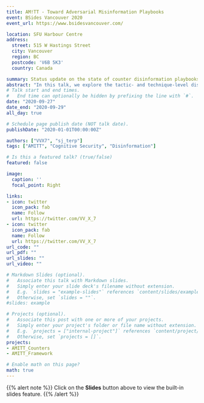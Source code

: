 ```yaml
---
title: AM!TT - Toward Adversarial Misinformation Playbooks
event: BSides Vancouver 2020
event_url: https://www.bsidesvancouver.com/

location: SFU Harbour Centre
address:
  street: 515 W Hastings Street
  city: Vancouver
  region: BC
  postcode: 'V6B 5K3'
  country: Canada

summary: Status update on the state of counter disinformation playbooks.
abstract: "In this talk, we explore the tactic- and technique-level disinformation mitigations and counters that become possible when you think about disinformation incidents as a structured information security problem.<br><br>This talk focuses on the implementation and practical application of counter-disinformation playbooks."
# Talk start and end times.
#   End time can optionally be hidden by prefixing the line with `#`.
date: "2020-09-27"
date_end: "2020-09-29"
all_day: true

# Schedule page publish date (NOT talk date).
publishDate: "2020-01-01T00:00:00Z"

authors: ["VVX7", "sj_terp"]
tags: ["AMITT", "Cognitive Security", "Disinformation"]

# Is this a featured talk? (true/false)
featured: false

image:
  caption: ''
  focal_point: Right

links:
- icon: twitter
  icon_pack: fab
  name: Follow
  url: https://twitter.com/VV_X_7
- icon: twitter
  icon_pack: fab
  name: Follow
  url: https://twitter.com/VV_X_7
url_code: ""
url_pdf: ""
url_slides: ""
url_video: ""

# Markdown Slides (optional).
#   Associate this talk with Markdown slides.
#   Simply enter your slide deck's filename without extension.
#   E.g. `slides = "example-slides"` references `content/slides/example-slides.md`.
#   Otherwise, set `slides = ""`.
#slides: example

# Projects (optional).
#   Associate this post with one or more of your projects.
#   Simply enter your project's folder or file name without extension.
#   E.g. `projects = ["internal-project"]` references `content/project/deep-learning/index.md`.
#   Otherwise, set `projects = []`.
projects:
- AMITT_Counters
- AMITT_Framework

# Enable math on this page?
math: true
---
```


{{% alert note %}}
Click on the **Slides** button above to view the built-in slides feature.
{{% /alert %}}

